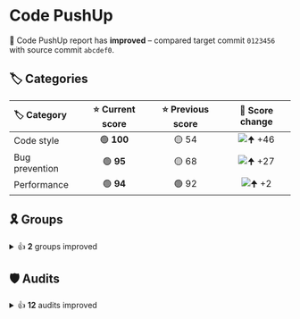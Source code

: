 # Code PushUp

🥳 Code PushUp report has **improved** – compared target commit `0123456` with source commit `abcdef0`.

## 🏷️ Categories

|🏷️ Category|⭐ Current score|⭐ Previous score|🔄 Score change|
|:--|:--:|:--:|:--:|
|Code style|🟢 **100**|🟡 54|![🠉 +46](https://img.shields.io/badge/%F0%9F%A0%89%20%2B46-green)|
|Bug prevention|🟢 **95**|🟡 68|![🠉 +27](https://img.shields.io/badge/%F0%9F%A0%89%20%2B27-green)|
|Performance|🟢 **94**|🟢 92|![🠉 +2](https://img.shields.io/badge/%F0%9F%A0%89%20%2B2-green)|

## 🎗️ Groups

<details>
<summary>👍 <strong>2</strong> groups improved</summary>

|🔌 Plugin|🗃️ Group|⭐ Current score|⭐ Previous score|🔄 Score change|
|:--|:--|:--:|:--:|:--:|
|ESLint|Maximum lines limitation|🟢 **100**|🟡 50|![🠉 +50](https://img.shields.io/badge/%F0%9F%A0%89%20%2B50-green)|
|Lighthouse|Performance|🟢 **94**|🟢 92|![🠉 +2](https://img.shields.io/badge/%F0%9F%A0%89%20%2B2-green)|

</details>


## 🛡️ Audits

<details>
<summary>👍 <strong>12</strong> audits improved</summary>

|🔌 Plugin|🛡️ Audit|📏 Current value|📏 Previous value|🔄 Value change|
|:--|:--|:--:|:--:|:--:|
|ESLint|Disallow variable declarations from shadowing variables declared in the outer scope|🟩 **passed**|🟥 3 warnings|![🠋 −100 %](https://img.shields.io/badge/%F0%9F%A0%8B%20%E2%88%92100%E2%80%89%25-green)|
|ESLint|Require or disallow method and property shorthand syntax for object literals|🟩 **passed**|🟥 3 warnings|![🠋 −100 %](https://img.shields.io/badge/%F0%9F%A0%8B%20%E2%88%92100%E2%80%89%25-green)|
|ESLint|verifies the list of dependencies for Hooks like useEffect and similar|🟩 **passed**|🟥 2 warnings|![🠋 −100 %](https://img.shields.io/badge/%F0%9F%A0%8B%20%E2%88%92100%E2%80%89%25-green)|
|ESLint|Disallow unused variables|🟩 **passed**|🟥 1 warning|![🠋 −100 %](https://img.shields.io/badge/%F0%9F%A0%8B%20%E2%88%92100%E2%80%89%25-green)|
|ESLint|Require braces around arrow function bodies|🟩 **passed**|🟥 1 warning|![🠋 −100 %](https://img.shields.io/badge/%F0%9F%A0%8B%20%E2%88%92100%E2%80%89%25-green)|
|ESLint|Require the use of `===` and `!==`|🟩 **passed**|🟥 1 warning|![🠋 −100 %](https://img.shields.io/badge/%F0%9F%A0%8B%20%E2%88%92100%E2%80%89%25-green)|
|ESLint|Enforce a maximum number of lines of code in a function|🟩 **passed**|🟥 1 warning|![🠋 −100 %](https://img.shields.io/badge/%F0%9F%A0%8B%20%E2%88%92100%E2%80%89%25-green)|
|ESLint|Require `const` declarations for variables that are never reassigned after declared|🟩 **passed**|🟥 1 warning|![🠋 −100 %](https://img.shields.io/badge/%F0%9F%A0%8B%20%E2%88%92100%E2%80%89%25-green)|
|ESLint|Disallow missing `key` props in iterators/collection literals|🟩 **passed**|🟥 1 warning|![🠋 −100 %](https://img.shields.io/badge/%F0%9F%A0%8B%20%E2%88%92100%E2%80%89%25-green)|
|Lighthouse|Largest Contentful Paint|🟨 **1.4 s**|🟨 1.5 s|![🠋 −8 %](https://img.shields.io/badge/%F0%9F%A0%8B%20%E2%88%928%E2%80%89%25-green)|
|Lighthouse|First Contentful Paint|🟨 **1.1 s**|🟨 1.2 s|![🠋 −4 %](https://img.shields.io/badge/%F0%9F%A0%8B%20%E2%88%924%E2%80%89%25-green)|
|Lighthouse|Speed Index|🟩 **1.1 s**|🟩 1.2 s|![🠋 −4 %](https://img.shields.io/badge/%F0%9F%A0%8B%20%E2%88%924%E2%80%89%25-green)|

40 other audits are unchanged.

</details>
